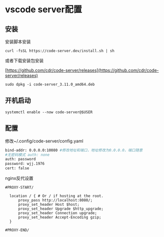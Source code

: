 # vscode server配置

## 安装

安装脚本安装

```
curl -fsSL https://code-server.dev/install.sh | sh
```

或者下载安装包安装

[https://github.com/cdr/code-server/releases](https://github.com/cdr/code-server/releases)

```
sudo dpkg -i code-server_3.11.0_amd64.deb
```

## 开机启动

```
systemctl enable --now code-server@$USER
```

## 配置

修改~/.config/code-server/config.yaml

```bash
bind-addr: 0.0.0.0:10080 #修改地址和端口，地址修改为0.0.0.0，端口随意
#无密码模式 auth: none
auth: password
password: wjj.1976
cert: false
```

nginx反代设置

```
#PROXY-START/

  location / { # Or / if hosting at the root.
      proxy_pass http://localhost:8080/;
      proxy_set_header Host $host;
      proxy_set_header Upgrade $http_upgrade;
      proxy_set_header Connection upgrade;
      proxy_set_header Accept-Encoding gzip;
  }

#PROXY-END/
```
